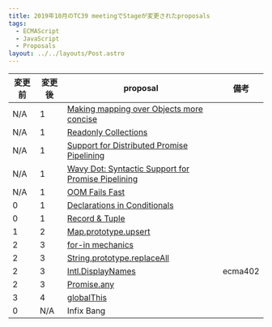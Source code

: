 ```yaml
---
title: 2019年10月のTC39 meetingでStageが変更されたproposals
tags:
  - ECMAScript
  - JavaScript
  - Proposals
layout: ../../layouts/Post.astro
---
```


| 変更前 | 変更後 | proposal                                                                                          | 備考    |
| ------ | ------ | ------------------------------------------------------------------------------------------------- | ------- |
| N/A    | 1      | [Making mapping over Objects more concise](https://github.com/tc39/proposal-object-map)           |         |
| N/A    | 1      | [Readonly Collections](https://github.com/Agoric/proposal-readonly-collections)                   |         |
| N/A    | 1      | [Support for Distributed Promise Pipelining](https://github.com/Agoric/proposal-eventual-send)    |         |
| N/A    | 1      | [Wavy Dot: Syntactic Support for Promise Pipelining](https://github.com/Agoric/proposal-wavy-dot) |         |
| N/A    | 1      | [OOM Fails Fast](https://github.com/Agoric/proposal-oom-fails-fast)                               |         |
| 0      | 1      | [Declarations in Conditionals](https://github.com/tc39/proposal-Declarations-in-Conditionals)     |         |
| 0      | 1      | [Record & Tuple](https://github.com/tc39/proposal-record-tuple)                                   |         |
| 1      | 2      | [Map.prototype.upsert](https://github.com/thumbsupep/proposal-upsert)                             |         |
| 2      | 3      | [for-in mechanics](https://github.com/bakkot/for-in-exploration)                                  |         |
| 2      | 3      | [String.prototype.replaceAll](https://github.com/tc39/proposal-string-replaceall)                 |         |
| 2      | 3      | [Intl.DisplayNames](https://github.com/tc39-transfer/proposal-intl-displaynames)                  | ecma402 |
| 2      | 3      | [Promise.any](https://github.com/tc39/proposal-promise-any)                                       |         |
| 3      | 4      | [globalThis](https://github.com/tc39/proposal-global)                                             |         |
| 0      | N/A    | Infix Bang                                                                                        |         |
